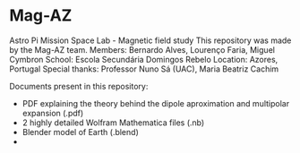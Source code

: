 # Mag-AZ
Astro Pi Mission Space Lab - Magnetic field study
This repository was made by the Mag-AZ team.
Members: Bernardo Alves, Lourenço Faria, Miguel Cymbron
School: Escola Secundária Domingos Rebelo
Location: Azores, Portugal
Special thanks: Professor Nuno Sá (UAC), Maria Beatriz Cachim

Documents present in this repository:
- PDF explaining the theory behind the dipole aproximation and multipolar expansion (.pdf)
- 2 highly detailed Wolfram Mathematica files (.nb)
- Blender model of Earth (.blend)
- 
